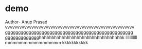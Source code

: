 # demo
Author- Anup Prasad
vvvvvvvvvvvvvvvvvvvvvvvvvvvvvvvvvvvvvvvvvvvvvvvvvvvvvv
ggggggggggggggggggggggggggggggggggggggggggggggggg
ggggggggggggghhhhhhhhhhhhhhhhhhhhhhhhhhhhhhhhhk
lllllllllll
mmmmmmmmmmmmmmm
kkkkkkkkkkk
